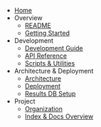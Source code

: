 - [Home](index.md)
- Overview
  - [README](README.md)
  - [Getting Started](GETTING_STARTED.md)
- Development
  - [Development Guide](DEVELOPMENT.md)
  - [API Reference](API.md)
  - [Scripts & Utilities](SCRIPTS.md)
- Architecture & Deployment
  - [Architecture](ARCHITECTURE.md)
  - [Deployment](DEPLOYMENT.md)
  - [Results DB Setup](RESULTS_DB_SETUP.md)
- Project
  - [Organization](ORGANIZATION.md)
  - [Index & Docs Overview](INDEX.md)
